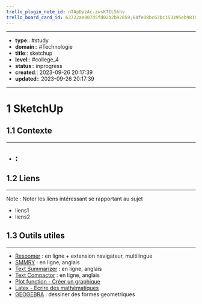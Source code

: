 ```yaml
---
trello_plugin_note_id: nTApDpzAc-zwsKTIL5hhv
trello_board_card_id: 63722ae807d5fd02b2b92859;64fe08bc63bc153395eb9818
---
```




---
- **type**:: #study
- **domain**:: #Technologie
- **title**:: sketchup
- **level**:: #college_4
- **status**:: inprogress
- **created**:: 2023-09-26 20:17:39
- **updated**:: 2023-09-26 20:17:39
---
# 1	SketchUp

## 1.1   Contexte
---
-  :
	- 







## 1.2	Liens
---

Note :  Noter les liens intéressant se rapportant au sujet

- liens1
- liens2
## 1.3	Outils utiles
---

-   [Resoomer](https://resoomer.com/fr) : en ligne + extension navigateur, multilingue
-   [SMMRY](https://smmry.com/) : en ligne, anglais
-   [Text Summarizer](http://textsummarization.net/text-summarizer) : en ligne, anglais
-   [Text Compactor](https://www.textcompactor.com/) : en ligne, anglais
- [Plot function - Créer un graphique](https://github.com/leonhma/obsidian-functionplot)
- [Latex - Ecrire des mathématiques](https://fr.wikibooks.org/wiki/LaTeX/%C3%89crire_des_math%C3%A9matiques)
- [GEOGEBRA](https://www.geogebra.org/geometry?lang=fr) : dessiner des formes geometriques 